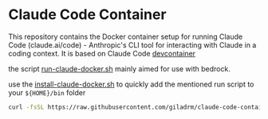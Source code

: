 # Claude Code Container

This repository contains the Docker container setup for running Claude Code (claude.ai/code) - Anthropic's CLI tool for interacting with Claude in a coding context.
It is based on Claude Code [devcontainer](https://github.com/anthropics/claude-code/blob/main/.devcontainer/Dockerfile)

the script [run-claude-docker.sh](./run-claude-docker.sh) mainly aimed for use with bedrock. 

use the [install-claude-docker.sh](./install-claude-docker.sh) to quickly add the mentioned run script to your `${HOME}/bin` folder

```bash
curl -fsSL https://raw.githubusercontent.com/giladrm/claude-code-container/main/install-claude-docker.sh | bash
```